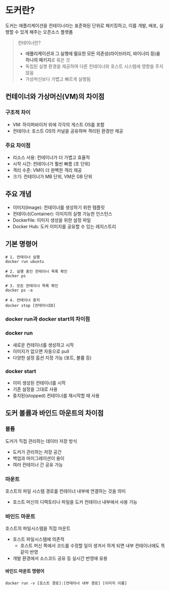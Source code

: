# 도커란?

도커는 애플리케이션을 컨테이너라는 표준화된 단위로 패키징하고, 이를 개발, 배포, 실행할 수 있게 해주는 오픈소스 플랫폼

> 컨테이너란?
> - **애플리케이션과 그 실행에 필요한 모든 의존성(라이브러리, 바이너리 등)을 하나의 패키지**로 묶은 것
> - 독립된 실행 환경을 제공하여 다른 컨테이너와 호스트 시스템에 영향을 주지 않음
> - 가상머신보다 가볍고 빠르게 실행됨

## 컨테이너와 가상머신(VM)의 차이점

### 구조적 차이

- VM: 하이퍼바이저 위에 각각의 게스트 OS를 포함
- 컨테이너: 호스트 OS의 커널을 공유하며 격리된 환경만 제공

### 주요 차이점

- 리소스 사용: 컨테이너가 더 가볍고 효율적
- 시작 시간: 컨테이너가 훨씬 빠름 (초 단위)
- 격리 수준: VM이 더 완벽한 격리 제공
- 크기: 컨테이너가 MB 단위, VM은 GB 단위

## 주요 개념

- 이미지(Image): 컨테이너를 생성하기 위한 템플릿
- 컨테이너(Container): 이미지의 실행 가능한 인스턴스
- Dockerfile: 이미지 생성을 위한 설정 파일
- Docker Hub: 도커 이미지를 공유할 수 있는 레지스트리

## 기본 명령어

```
# 1. 컨테이너 실행
docker run ubuntu

# 2. 실행 중인 컨테이너 목록 확인
docker ps

# 3. 모든 컨테이너 목록 확인
docker ps -a

# 4. 컨테이너 중지
docker stop [컨테이너ID]
```

### docker run과 docker start의 차이점


### docker run

- 새로운 컨테이너를 생성하고 시작
- 이미지가 없으면 자동으로 pull
- 다양한 설정 옵션 지정 가능 (포트, 볼륨 등)

### docker start

- 이미 생성된 컨테이너를 시작
- 기존 설정을 그대로 사용
- 중지된(stopped) 컨테이너를 재시작할 때 사용

## 도커 볼륨과 바인드 마운트의 차이점

### 볼륨

도커가 직접 관리하는 데이터 저장 방식

- 도커가 관리하는 저장 공간
- 백업과 마이그레이션이 용이
- 여러 컨테이너 간 공유 가능

### 마운트 
호스트의 파일 시스템 경로를 컨테이너 내부에 연결하는 것을 의미

- 호스트 머신의 디렉토리나 파일을 도커 컨테이너 내부에서 사용 가능

### 바인드 마운트
호스트의 파일시스템을 직접 마운트

- 호스트 파일시스템에 의존적
  - 호스트 머신 쪽에서 코드를 수정할 일이 생겨서 하게 되면 내부 컨테이너에도 똑같이 반영
- 개발 환경에서 소스코드 공유 등 실시간 반영에 유용

#### 바인드 마운트 명령어 

`docker run -v [호스트 경로]:[컨테이너 내부 경로] [이미지 이름]`

